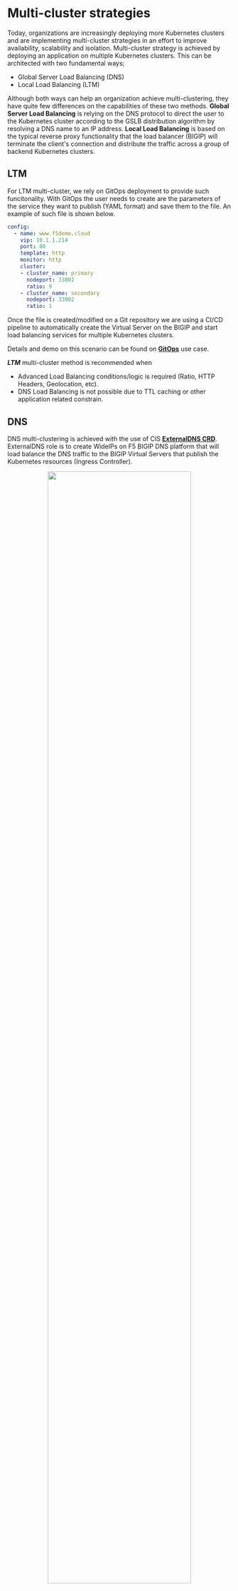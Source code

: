 # Multi-cluster strategies
Today, organizations are increasingly deploying more Kubernetes clusters and are implementing multi-cluster strategies in an effort to improve availability, scalability and isolation. Multi-cluster strategy is achieved by deploying an application on multiple Kubernetes clusters. This can be architected with two fundamental ways; 
  - Global Server Load Balancing (DNS) 
  - Local Load Balancing (LTM) 

Although both ways can help an organization achieve multi-clustering, they have quite few differences on the capabilities of these two methods. **Global Server Load Balancing** is relying on the DNS protocol to direct the user to the Kubernetes cluster according to the GSLB distribution algorithm by resolving a DNS name to an IP address. **Local Load Balancing** is based on the typical reverse proxy functionality that the load balancer (BIGIP) will terminate the client's connection and distribute the traffic across a group of backend Kubernetes clusters. 


## LTM
For LTM multi-cluster, we rely on GitOps deployment to provide such funcitonality. With GitOps the user needs to create are the parameters of the service they want to publish (YAML format) and save them to the file. An example of such file is shown below.
```yml
config: 
  - name: www.f5demo.cloud
    vip: 10.1.1.214
    port: 80
    template: http 
    monitor: http
    cluster:
    - cluster_name: primary
      nodeport: 33002
      ratio: 9
    - cluster_name: secondary
      nodeport: 33002
      ratio: 1
```
Once the file is created/modified on a Git repository we are using a CI/CD pipeline to automatically create the Virtual Server on the BIGIP and start load balancing services for multiple Kubernetes clusters. 

Details and demo on this scenario can be found on [**GitOps**](https://github.com/F5EMEA/oltra/blob/main/use-cases/gitops/) use case. 

***LTM*** multi-cluster method is recommended when 
- Advanced Load Balancing conditions/logic is required (Ratio, HTTP Headers, Geolocation, etc).
- DNS Load Balancing is not possible due to TTL caching or other application related constrain.  


## DNS
DNS multi-clustering is achieved with the use of CIS [**ExternalDNS CRD**](https://clouddocs.f5.com/containers/latest/userguide/crd/externaldns.html). ExternalDNS role is to create WideIPs on F5 BIGIP DNS platform that will load balance the DNS traffic to the BIGIP Virtual Servers that publish the Kubernetes resources (Ingress Controller). 

<p align="center">
  <img src="multi-cluster-gslb.png" style="width:80%">
</p>


### How does it work
DNS multi-clustering is a two step process. **First** we create a Custom Resource of type VirtualServer, TransportServer or IngressLink that contain the Hostname (FQDN) of the service we want to load balance. 
```yml
apiVersion: cis.f5.com/v1
kind: VirtualServer
metadata:
  labels:
    f5cr: "true"
  name: sample-virtual
spec:
  host: www.f5demo.cloud       <==== Hostname (FQDN)
  virtualServerAddress: 10.1.10.240
  pools:
  - monitor:
      interval: 20
      recv: ""
      send: /
      timeout: 10
      type: http
    path: /
    service: svc-1
    servicePort: 80
```
An **ExternalDNS** Custom Resource must be created that will have the same hostname as with Custom Resource (VS/TS/IL) we created earlier.
```yml
apiVersion: "cis.f5.com/v1"
kind: ExternalDNS
metadata:
  name: exdns
  labels:
    f5cr: "true"
spec:
  domainName: www.f5demo.cloud     <==== Hostname matches with pervious CR
  dnsRecordType: A
  loadBalanceMethod: round-robin
  pools:
  - name: www-primary-k8s
    dnsRecordType: A
    loadBalanceMethod: round-robin
    dataServerName: /Common/GSLBServer
    monitor:
      type: https
      send: "GET /"
      recv: ""
      interval: 10
      timeout: 10
```

> **Note:** The Host parameter can be configured to be either explicit or wildcard (*.f5demo.cloud)

DNS multi-cluster provides the following functionalities: 

- **Active-Active Applications.** EDNS can be configured to load balance equally (Round Robin) services running in different clusters.

- **Active-Standby Applications.** EDNS can be configured to have order preference between the services running in different clusters.

- **Health Monitoring.** EDNS provides real-time health monitoring of the services (via HTTP/HTTPS/TCP probes) so that the user is always sent to the Kubernetes cluster that the application is available/operational. 
> **(Important) Note:** Since the application runs behind NGINX+ Ingress Controller, it is recommened to have liveness probes configured on the K8s deployments so that NGINX+ removes the services when they are facing health issues and that the timeout/frequency on the EDNS is bigger than the one on liveness probes.

- **Distributed environments.** Given the fact that EDNS relies on DNS, it can accomodates Kuberentes clusters that are deployed across different datacenters.


### DNS Demo

Ideally for the multi-cluster demo we would need 2 K8s clusters and 2 BIGIP, one BIGIP for each cluster. Due to the fact that we have 1 BIGIP and 1 K8s cluster in our environment we will simulate mutli-cluster environment by deployhing the same application on 2 Namespaces, deploy 2 CIS instances that monitor these namespaces and both CIS instances will update the same BIGIP DNS.


### Step 1. Create Tentants

Access the terminal on the VS Code.

<img src="https://raw.githubusercontent.com/F5EMEA/oltra/main/vscode.png" style="width:40%">


Create the 2 namespaces. Each namespace will represent a different cluster
```
kubectl create namespace cluster1
kubectl create namespace cluster2
```

### Step 2. Deploy NGINX+ Ingress Controller

For each namespace (cluster) we will deploy a seperate NGINX+ Ingress Controller. 

Change the working directory to `multi-cluster`.
```
cd ~/oltra/use-cases/two-tier-architectures/multi-cluster
```

Copy the NGINX plus deployment from the setup folder
```
mkdir nginx_t1
mkdir nginx_t2
cp -R ~/oltra/setup/nginx-ic/* nginx_t1
cp -R ~/oltra/setup/nginx-ic/* nginx_t2
```

Replace the namespace `nginx` with `cluster1` and `cluster2` for the required manifests
```
./rename.sh
```

Deploy NGNINX+ IC for each namespace (cluster).
```
kubectl apply -f ~/oltra/use-cases/two-tier-architectures/multi-cluster/nginx_t1/rbac
kubectl apply -f ~/oltra/use-cases/two-tier-architectures/multi-cluster/nginx_t2/rbac
kubectl apply -f ~/oltra/use-cases/two-tier-architectures/multi-cluster/nginx_t1/resources
kubectl apply -f ~/oltra/use-cases/two-tier-architectures/multi-cluster/nginx_t2/resources
kubectl apply -f ~/oltra/use-cases/two-tier-architectures/multi-cluster/nginx_t1/nginx-plus
kubectl apply -f ~/oltra/use-cases/two-tier-architectures/multi-cluster/nginx_t2/nginx-plus
```

Verify that the NGINX pods are up and running on both namespaces

```
kubectl get pods -n cluster1
kubectl get pods -n cluster2

####################################      Expected Output   ######################################
NAME                            READY   STATUS    RESTARTS   AGE
nginx-cluster1-74fd9b786-hqm6k   1/1     Running   0          22s
##################################################################################################
```

### Step 3. Create 2 CIS instances

Before creating 2 CIS instances (one for each namespace), we need to scale down to 0 the existing CIS instance. 
```
kubectl scale deployment f5-cis-crd -n bigip --replicas=0
```
> Note: We scale down to zero the existing CIS since it listens across all Namespaces. In this case we will create a conflict of multiple CIS configuring BIGP for the same CRD but on different partitions. 
 
Deploy 2 new CIS instances. One will manage namespace `cluster1` and the other will manage namespace `cluster2` 
```
cp ~/oltra/setup/cis/cis/cis-ctlr-crd.yml cis-cluster1.yml
cp ~/oltra/setup/cis/cis/cis-ctlr-crd.yml cis-cluster2.yml

sed -i  '50i \ \ \ \ \ \ \ \ \ \ \  "--namespace=cluster1",' cis-cluster1.yml
sed -i 's/f5-cis-crd/f5-cis-crd1/' cis-cluster1.yml
sed -i 's/bigip-partition=cis-crd/bigip-partition=cis-crd1/' cis-cluster1.yml

sed -i  '50i \ \ \ \ \ \ \ \ \ \ \  "--namespace=cluster2",' cis-cluster2.yml
sed -i 's/f5-cis-crd/f5-cis-crd2/' cis-cluster2.yml
sed -i 's/bigip-partition=cis-crd/bigip-partition=cis-crd2/' cis-cluster2.yml

kubectl apply -f cis-cluster1.yml
kubectl apply -f cis-cluster2.yml

```
### Step 4. Create Transportserver and ExternalDNS resources

Create TransportServer resrouce for cluster1 and cluster2
```
kubectl apply -f transport.yml
```

Create EDNS resource for cluster1 and cluster2
```
kubectl apply -f edns.yml
```

Try accessing the services with DNS
```
for i in {1..50} ; do dig @10.1.10.200 gslb.f5demo.local +short; done
```


### Step 5. Clean up the environment

Delete the namespaces that were created during this demo to remove all configuration
```
kubectl delete -f transport.yml
sleep 15
kubectl delete -f edns.yml
sleep 45
kubectl delete -f cis-cluster1.yml
kubectl delete -f cis-cluster2.yml
kubectl delete ns cluster1
kubectl delete ns cluster2
kubectl scale deployment f5-cis-crd -n bigip --replicas=1
rm -R nginx_t1
rm -R nginx_t2
rm cis-cluster1.yml
rm cis-cluster2.yml
```
